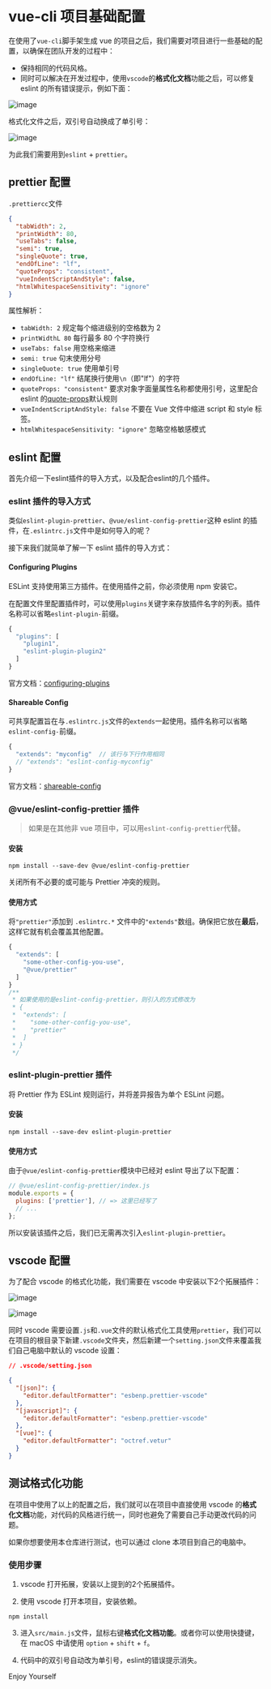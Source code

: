 # vue-cli 项目基础配置

在使用了`vue-cli`脚手架生成 vue 的项目之后，我们需要对项目进行一些基础的配置，以确保在团队开发的过程中：

* 保持相同的代码风格。
* 同时可以解决在开发过程中，使用`vscode`的**格式化文档**功能之后，可以修复 eslint 的所有错误提示，例如下面：

![image](https://github.com/marihom/vue-eslint-template/raw/main/demo-01.png)

格式化文件之后，双引号自动换成了单引号：

![image](https://github.com/marihom/vue-eslint-template/raw/main/demo-02.png)

为此我们需要用到`eslint` + `prettier`。

## prettier 配置

`.prettiercc`文件

```json
{
  "tabWidth": 2,
  "printWidth": 80,
  "useTabs": false,
  "semi": true,
  "singleQuote": true,
  "endOfLine": "lf",
  "quoteProps": "consistent",
  "vueIndentScriptAndStyle": false,
  "htmlWhitespaceSensitivity": "ignore"
}
```

属性解析：

- `tabWidth: 2` 规定每个缩进级别的空格数为 2
- `printWidthL 80` 每行最多 80 个字符换行
- `useTabs: false` 用空格来缩进
- `semi: true` 句末使用分号
- `singleQuote: true` 使用单引号
- `endOfLine: "lf"` 结尾换行使用`\n`（即"lf"）的字符
- `quoteProps: "consistent"` 要求对象字面量属性名称都使用引号，这里配合 eslint 的[quote-props](http://eslint.cn/docs/rules/quote-props)默认规则
- `vueIndentScriptAndStyle: false` 不要在 Vue 文件中缩进 script 和 style 标签。
- `htmlWhitespaceSensitivity: "ignore"` 忽略空格敏感模式

## eslint 配置

首先介绍一下eslint插件的导入方式，以及配合eslint的几个插件。

### eslint 插件的导入方式

类似`eslint-plugin-prettier`、`@vue/eslint-config-prettier`这种 eslint 的插件，在`.eslintrc.js`文件中是如何导入的呢？

接下来我们就简单了解一下 eslint 插件的导入方式：

#### Configuring Plugins

ESLint 支持使用第三方插件。在使用插件之前，你必须使用 npm 安装它。

在配置文件里配置插件时，可以使用`plugins`关键字来存放插件名字的列表。插件名称可以省略`eslint-plugin-`前缀。

```js
{
  "plugins": [
    "plugin1",
    "eslint-plugin-plugin2"
  ]
}
```

官方文档：[configuring-plugins](https://cn.eslint.org/docs/user-guide/configuring#configuring-plugins)

#### Shareable Config

可共享配置旨在与`.eslintrc.js`文件的`extends`一起使用。插件名称可以省略`eslint-config-`前缀。

```js
{
  "extends": "myconfig"  // 该行与下行作用相同
  // "extends": "eslint-config-myconfig"
}
```

官方文档：[shareable-config](https://eslint.org/docs/developer-guide/shareable-configs)

### @vue/eslint-config-prettier 插件

> 如果是在其他非 vue 项目中，可以用`eslint-config-prettier`代替。

#### 安装

```
npm install --save-dev @vue/eslint-config-prettier
```

关闭所有不必要的或可能与 Prettier 冲突的规则。

#### 使用方式

将`"prettier"`添加到 `.eslintrc.*` 文件中的`"extends"`数组。确保把它放在**最后**，这样它就有机会覆盖其他配置。

```js
{
  "extends": [
    "some-other-config-you-use",
    "@vue/prettier"
  ]
}
/**
 * 如果使用的是eslint-config-prettier，则引入的方式修改为
 * {
 *  "extends": [
 *    "some-other-config-you-use",
 *    "prettier"
 *  ]
 * }
 */
```

### eslint-plugin-prettier 插件

将 Prettier 作为 ESLint 规则运行，并将差异报告为单个 ESLint 问题。

#### 安装

```
npm install --save-dev eslint-plugin-prettier
```

#### 使用方式

由于`@vue/eslint-config-prettier`模块中已经对 eslint 导出了以下配置：

```js
// @vue/eslint-config-prettier/index.js
module.exports = {
  plugins: ['prettier'], // => 这里已经写了
  // ...
};
```

所以安装该插件之后，我们已无需再次引入`eslint-plugin-prettier`。

## vscode 配置

为了配合 vscode 的格式化功能，我们需要在 vscode 中安装以下2个拓展插件：

![image](https://github.com/marihom/vue-eslint-template/raw/main/eslint.png)

![image](https://github.com/marihom/vue-eslint-template/raw/main/prettier.png)

同时 vscode 需要设置`.js`和`.vue`文件的默认格式化工具使用`prettier`，我们可以在项目的根目录下新建`.vscode`文件夹，然后新建一个`setting.json`文件来覆盖我们自己电脑中默认的 vscode 设置：

```json
// .vscode/setting.json

{
  "[json]": {
    "editor.defaultFormatter": "esbenp.prettier-vscode"
  },
  "[javascript]": {
    "editor.defaultFormatter": "esbenp.prettier-vscode"
  },
  "[vue]": {
    "editor.defaultFormatter": "octref.vetur"
  }
}
```

## 测试格式化功能

在项目中使用了以上的配置之后，我们就可以在项目中直接使用 vscode 的**格式化文档**功能，对代码的风格进行统一，同时也避免了需要自己手动更改代码的问题。

如果你想要使用本仓库进行测试，也可以通过 clone 本项目到自己的电脑中。

### 使用步骤

1. vscode 打开拓展，安装以上提到的2个拓展插件。

2. 使用 vscode 打开本项目，安装依赖。

```
npm install
```

3. 进入`src/main.js`文件，鼠标右键**格式化文档功能**。或者你可以使用快捷键，在 macOS 中请使用 `option` + `shift` + `f`。

4. 代码中的双引号自动改为单引号，eslint的错误提示消失。

Enjoy Yourself